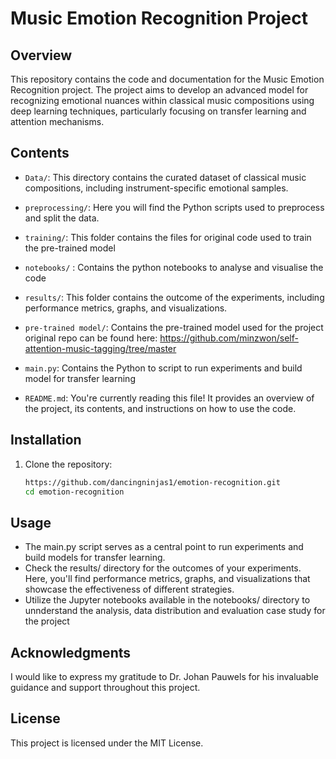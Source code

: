 # Music Emotion Recognition Project

## Overview

This repository contains the code and documentation for the Music Emotion Recognition project. The project aims to develop an advanced model for recognizing emotional nuances within classical music compositions using deep learning techniques, particularly focusing on transfer learning and attention mechanisms.

## Contents

- `Data/`: This directory contains the curated dataset of classical music compositions, including instrument-specific emotional samples.

- `preprocessing/`: Here you will find the Python scripts used to preprocess and split the data.

-  `training/`: This folder contains the files for original code used to train the pre-trained model

- `notebooks/` : Contains the python notebooks to analyse and visualise the code

- `results/`: This folder contains the outcome of the experiments, including performance metrics, graphs, and visualizations.

- `pre-trained model/`: Contains the pre-trained model used for the project original repo can be found here: https://github.com/minzwon/self-attention-music-tagging/tree/master

- `main.py`: Contains the Python to script to run experiments and build model for transfer learning

- `README.md`: You're currently reading this file! It provides an overview of the project, its contents, and instructions on how to use the code.

## Installation

1. Clone the repository:
   ```bash
   https://github.com/dancingninjas1/emotion-recognition.git
   cd emotion-recognition
   
## Usage

- The main.py script serves as a central point to run experiments and build models for transfer learning.
- Check the results/ directory for the outcomes of your experiments. Here, you'll find performance metrics, graphs, and visualizations that showcase the effectiveness of different strategies.
- Utilize the Jupyter notebooks available in the notebooks/ directory to unnderstand the analysis, data distribution and evaluation case study for the project


## Acknowledgments
I would like to express my gratitude to Dr. Johan Pauwels for his invaluable guidance and support throughout this project.

## License
This project is licensed under the MIT License.
